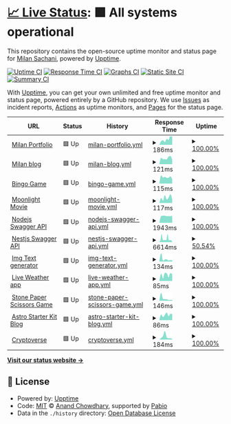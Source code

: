 # [📈 Live Status](https://status.milansachani.dev): <!--live status--> **🟩 All systems operational**

This repository contains the open-source uptime monitor and status page for [Milan Sachani](https://milansachani.dev), powered by [Upptime](https://github.com/upptime/upptime).

[![Uptime CI](https://github.com/Milan-960/uptime/workflows/Uptime%20CI/badge.svg)](https://github.com/Milan-960/uptime/actions?query=workflow%3A%22Uptime+CI%22)
[![Response Time CI](https://github.com/Milan-960/uptime/workflows/Response%20Time%20CI/badge.svg)](https://github.com/Milan-960/uptime/actions?query=workflow%3A%22Response+Time+CI%22)
[![Graphs CI](https://github.com/Milan-960/uptime/workflows/Graphs%20CI/badge.svg)](https://github.com/Milan-960/uptime/actions?query=workflow%3A%22Graphs+CI%22)
[![Static Site CI](https://github.com/Milan-960/uptime/workflows/Static%20Site%20CI/badge.svg)](https://github.com/Milan-960/uptime/actions?query=workflow%3A%22Static+Site+CI%22)
[![Summary CI](https://github.com/Milan-960/uptime/workflows/Summary%20CI/badge.svg)](https://github.com/Milan-960/uptime/actions?query=workflow%3A%22Summary+CI%22)

With [Upptime](https://upptime.js.org), you can get your own unlimited and free uptime monitor and status page, powered entirely by a GitHub repository. We use [Issues](https://github.com/Milan-960/uptime/issues) as incident reports, [Actions](https://github.com/Milan-960/uptime/actions) as uptime monitors, and [Pages](https://status.milansachani.dev) for the status page.

<!--start: status pages-->
<!-- This summary is generated by Upptime (https://github.com/upptime/upptime) -->
<!-- Do not edit this manually, your changes will be overwritten -->
<!-- prettier-ignore -->
| URL | Status | History | Response Time | Uptime |
| --- | ------ | ------- | ------------- | ------ |
| <img alt="" src="https://icons.duckduckgo.com/ip3/www.milansachani.dev.ico" height="13"> [Milan Portfolio](https://www.milansachani.dev) | 🟩 Up | [milan-portfolio.yml](https://github.com/Milan-960/uptime/commits/HEAD/history/milan-portfolio.yml) | <details><summary><img alt="Response time graph" src="./graphs/milan-portfolio/response-time-week.png" height="20"> 186ms</summary><br><a href="https://status.milansachani.dev/history/milan-portfolio"><img alt="Response time 186" src="https://img.shields.io/endpoint?url=https%3A%2F%2Fraw.githubusercontent.com%2FMilan-960%2Fuptime%2FHEAD%2Fapi%2Fmilan-portfolio%2Fresponse-time.json"></a><br><a href="https://status.milansachani.dev/history/milan-portfolio"><img alt="24-hour response time 279" src="https://img.shields.io/endpoint?url=https%3A%2F%2Fraw.githubusercontent.com%2FMilan-960%2Fuptime%2FHEAD%2Fapi%2Fmilan-portfolio%2Fresponse-time-day.json"></a><br><a href="https://status.milansachani.dev/history/milan-portfolio"><img alt="7-day response time 186" src="https://img.shields.io/endpoint?url=https%3A%2F%2Fraw.githubusercontent.com%2FMilan-960%2Fuptime%2FHEAD%2Fapi%2Fmilan-portfolio%2Fresponse-time-week.json"></a><br><a href="https://status.milansachani.dev/history/milan-portfolio"><img alt="30-day response time 154" src="https://img.shields.io/endpoint?url=https%3A%2F%2Fraw.githubusercontent.com%2FMilan-960%2Fuptime%2FHEAD%2Fapi%2Fmilan-portfolio%2Fresponse-time-month.json"></a><br><a href="https://status.milansachani.dev/history/milan-portfolio"><img alt="1-year response time 186" src="https://img.shields.io/endpoint?url=https%3A%2F%2Fraw.githubusercontent.com%2FMilan-960%2Fuptime%2FHEAD%2Fapi%2Fmilan-portfolio%2Fresponse-time-year.json"></a></details> | <details><summary><a href="https://status.milansachani.dev/history/milan-portfolio">100.00%</a></summary><a href="https://status.milansachani.dev/history/milan-portfolio"><img alt="All-time uptime 99.65%" src="https://img.shields.io/endpoint?url=https%3A%2F%2Fraw.githubusercontent.com%2FMilan-960%2Fuptime%2FHEAD%2Fapi%2Fmilan-portfolio%2Fuptime.json"></a><br><a href="https://status.milansachani.dev/history/milan-portfolio"><img alt="24-hour uptime 100.00%" src="https://img.shields.io/endpoint?url=https%3A%2F%2Fraw.githubusercontent.com%2FMilan-960%2Fuptime%2FHEAD%2Fapi%2Fmilan-portfolio%2Fuptime-day.json"></a><br><a href="https://status.milansachani.dev/history/milan-portfolio"><img alt="7-day uptime 100.00%" src="https://img.shields.io/endpoint?url=https%3A%2F%2Fraw.githubusercontent.com%2FMilan-960%2Fuptime%2FHEAD%2Fapi%2Fmilan-portfolio%2Fuptime-week.json"></a><br><a href="https://status.milansachani.dev/history/milan-portfolio"><img alt="30-day uptime 100.00%" src="https://img.shields.io/endpoint?url=https%3A%2F%2Fraw.githubusercontent.com%2FMilan-960%2Fuptime%2FHEAD%2Fapi%2Fmilan-portfolio%2Fuptime-month.json"></a><br><a href="https://status.milansachani.dev/history/milan-portfolio"><img alt="1-year uptime 99.65%" src="https://img.shields.io/endpoint?url=https%3A%2F%2Fraw.githubusercontent.com%2FMilan-960%2Fuptime%2FHEAD%2Fapi%2Fmilan-portfolio%2Fuptime-year.json"></a></details>
| <img alt="" src="https://icons.duckduckgo.com/ip3/blog.milansachani.dev.ico" height="13"> [Milan blog](https://blog.milansachani.dev) | 🟩 Up | [milan-blog.yml](https://github.com/Milan-960/uptime/commits/HEAD/history/milan-blog.yml) | <details><summary><img alt="Response time graph" src="./graphs/milan-blog/response-time-week.png" height="20"> 121ms</summary><br><a href="https://status.milansachani.dev/history/milan-blog"><img alt="Response time 178" src="https://img.shields.io/endpoint?url=https%3A%2F%2Fraw.githubusercontent.com%2FMilan-960%2Fuptime%2FHEAD%2Fapi%2Fmilan-blog%2Fresponse-time.json"></a><br><a href="https://status.milansachani.dev/history/milan-blog"><img alt="24-hour response time 92" src="https://img.shields.io/endpoint?url=https%3A%2F%2Fraw.githubusercontent.com%2FMilan-960%2Fuptime%2FHEAD%2Fapi%2Fmilan-blog%2Fresponse-time-day.json"></a><br><a href="https://status.milansachani.dev/history/milan-blog"><img alt="7-day response time 121" src="https://img.shields.io/endpoint?url=https%3A%2F%2Fraw.githubusercontent.com%2FMilan-960%2Fuptime%2FHEAD%2Fapi%2Fmilan-blog%2Fresponse-time-week.json"></a><br><a href="https://status.milansachani.dev/history/milan-blog"><img alt="30-day response time 148" src="https://img.shields.io/endpoint?url=https%3A%2F%2Fraw.githubusercontent.com%2FMilan-960%2Fuptime%2FHEAD%2Fapi%2Fmilan-blog%2Fresponse-time-month.json"></a><br><a href="https://status.milansachani.dev/history/milan-blog"><img alt="1-year response time 178" src="https://img.shields.io/endpoint?url=https%3A%2F%2Fraw.githubusercontent.com%2FMilan-960%2Fuptime%2FHEAD%2Fapi%2Fmilan-blog%2Fresponse-time-year.json"></a></details> | <details><summary><a href="https://status.milansachani.dev/history/milan-blog">100.00%</a></summary><a href="https://status.milansachani.dev/history/milan-blog"><img alt="All-time uptime 98.09%" src="https://img.shields.io/endpoint?url=https%3A%2F%2Fraw.githubusercontent.com%2FMilan-960%2Fuptime%2FHEAD%2Fapi%2Fmilan-blog%2Fuptime.json"></a><br><a href="https://status.milansachani.dev/history/milan-blog"><img alt="24-hour uptime 100.00%" src="https://img.shields.io/endpoint?url=https%3A%2F%2Fraw.githubusercontent.com%2FMilan-960%2Fuptime%2FHEAD%2Fapi%2Fmilan-blog%2Fuptime-day.json"></a><br><a href="https://status.milansachani.dev/history/milan-blog"><img alt="7-day uptime 100.00%" src="https://img.shields.io/endpoint?url=https%3A%2F%2Fraw.githubusercontent.com%2FMilan-960%2Fuptime%2FHEAD%2Fapi%2Fmilan-blog%2Fuptime-week.json"></a><br><a href="https://status.milansachani.dev/history/milan-blog"><img alt="30-day uptime 100.00%" src="https://img.shields.io/endpoint?url=https%3A%2F%2Fraw.githubusercontent.com%2FMilan-960%2Fuptime%2FHEAD%2Fapi%2Fmilan-blog%2Fuptime-month.json"></a><br><a href="https://status.milansachani.dev/history/milan-blog"><img alt="1-year uptime 98.09%" src="https://img.shields.io/endpoint?url=https%3A%2F%2Fraw.githubusercontent.com%2FMilan-960%2Fuptime%2FHEAD%2Fapi%2Fmilan-blog%2Fuptime-year.json"></a></details>
| <img alt="" src="https://icons.duckduckgo.com/ip3/bingo.milansachani.dev.ico" height="13"> [Bingo Game](https://bingo.milansachani.dev) | 🟩 Up | [bingo-game.yml](https://github.com/Milan-960/uptime/commits/HEAD/history/bingo-game.yml) | <details><summary><img alt="Response time graph" src="./graphs/bingo-game/response-time-week.png" height="20"> 115ms</summary><br><a href="https://status.milansachani.dev/history/bingo-game"><img alt="Response time 197" src="https://img.shields.io/endpoint?url=https%3A%2F%2Fraw.githubusercontent.com%2FMilan-960%2Fuptime%2FHEAD%2Fapi%2Fbingo-game%2Fresponse-time.json"></a><br><a href="https://status.milansachani.dev/history/bingo-game"><img alt="24-hour response time 81" src="https://img.shields.io/endpoint?url=https%3A%2F%2Fraw.githubusercontent.com%2FMilan-960%2Fuptime%2FHEAD%2Fapi%2Fbingo-game%2Fresponse-time-day.json"></a><br><a href="https://status.milansachani.dev/history/bingo-game"><img alt="7-day response time 115" src="https://img.shields.io/endpoint?url=https%3A%2F%2Fraw.githubusercontent.com%2FMilan-960%2Fuptime%2FHEAD%2Fapi%2Fbingo-game%2Fresponse-time-week.json"></a><br><a href="https://status.milansachani.dev/history/bingo-game"><img alt="30-day response time 146" src="https://img.shields.io/endpoint?url=https%3A%2F%2Fraw.githubusercontent.com%2FMilan-960%2Fuptime%2FHEAD%2Fapi%2Fbingo-game%2Fresponse-time-month.json"></a><br><a href="https://status.milansachani.dev/history/bingo-game"><img alt="1-year response time 197" src="https://img.shields.io/endpoint?url=https%3A%2F%2Fraw.githubusercontent.com%2FMilan-960%2Fuptime%2FHEAD%2Fapi%2Fbingo-game%2Fresponse-time-year.json"></a></details> | <details><summary><a href="https://status.milansachani.dev/history/bingo-game">100.00%</a></summary><a href="https://status.milansachani.dev/history/bingo-game"><img alt="All-time uptime 100.00%" src="https://img.shields.io/endpoint?url=https%3A%2F%2Fraw.githubusercontent.com%2FMilan-960%2Fuptime%2FHEAD%2Fapi%2Fbingo-game%2Fuptime.json"></a><br><a href="https://status.milansachani.dev/history/bingo-game"><img alt="24-hour uptime 100.00%" src="https://img.shields.io/endpoint?url=https%3A%2F%2Fraw.githubusercontent.com%2FMilan-960%2Fuptime%2FHEAD%2Fapi%2Fbingo-game%2Fuptime-day.json"></a><br><a href="https://status.milansachani.dev/history/bingo-game"><img alt="7-day uptime 100.00%" src="https://img.shields.io/endpoint?url=https%3A%2F%2Fraw.githubusercontent.com%2FMilan-960%2Fuptime%2FHEAD%2Fapi%2Fbingo-game%2Fuptime-week.json"></a><br><a href="https://status.milansachani.dev/history/bingo-game"><img alt="30-day uptime 100.00%" src="https://img.shields.io/endpoint?url=https%3A%2F%2Fraw.githubusercontent.com%2FMilan-960%2Fuptime%2FHEAD%2Fapi%2Fbingo-game%2Fuptime-month.json"></a><br><a href="https://status.milansachani.dev/history/bingo-game"><img alt="1-year uptime 100.00%" src="https://img.shields.io/endpoint?url=https%3A%2F%2Fraw.githubusercontent.com%2FMilan-960%2Fuptime%2FHEAD%2Fapi%2Fbingo-game%2Fuptime-year.json"></a></details>
| <img alt="" src="https://icons.duckduckgo.com/ip3/moonlight.milansachani.dev.ico" height="13"> [Moonlight Movie](https://moonlight.milansachani.dev) | 🟩 Up | [moonlight-movie.yml](https://github.com/Milan-960/uptime/commits/HEAD/history/moonlight-movie.yml) | <details><summary><img alt="Response time graph" src="./graphs/moonlight-movie/response-time-week.png" height="20"> 117ms</summary><br><a href="https://status.milansachani.dev/history/moonlight-movie"><img alt="Response time 129" src="https://img.shields.io/endpoint?url=https%3A%2F%2Fraw.githubusercontent.com%2FMilan-960%2Fuptime%2FHEAD%2Fapi%2Fmoonlight-movie%2Fresponse-time.json"></a><br><a href="https://status.milansachani.dev/history/moonlight-movie"><img alt="24-hour response time 86" src="https://img.shields.io/endpoint?url=https%3A%2F%2Fraw.githubusercontent.com%2FMilan-960%2Fuptime%2FHEAD%2Fapi%2Fmoonlight-movie%2Fresponse-time-day.json"></a><br><a href="https://status.milansachani.dev/history/moonlight-movie"><img alt="7-day response time 117" src="https://img.shields.io/endpoint?url=https%3A%2F%2Fraw.githubusercontent.com%2FMilan-960%2Fuptime%2FHEAD%2Fapi%2Fmoonlight-movie%2Fresponse-time-week.json"></a><br><a href="https://status.milansachani.dev/history/moonlight-movie"><img alt="30-day response time 127" src="https://img.shields.io/endpoint?url=https%3A%2F%2Fraw.githubusercontent.com%2FMilan-960%2Fuptime%2FHEAD%2Fapi%2Fmoonlight-movie%2Fresponse-time-month.json"></a><br><a href="https://status.milansachani.dev/history/moonlight-movie"><img alt="1-year response time 129" src="https://img.shields.io/endpoint?url=https%3A%2F%2Fraw.githubusercontent.com%2FMilan-960%2Fuptime%2FHEAD%2Fapi%2Fmoonlight-movie%2Fresponse-time-year.json"></a></details> | <details><summary><a href="https://status.milansachani.dev/history/moonlight-movie">100.00%</a></summary><a href="https://status.milansachani.dev/history/moonlight-movie"><img alt="All-time uptime 100.00%" src="https://img.shields.io/endpoint?url=https%3A%2F%2Fraw.githubusercontent.com%2FMilan-960%2Fuptime%2FHEAD%2Fapi%2Fmoonlight-movie%2Fuptime.json"></a><br><a href="https://status.milansachani.dev/history/moonlight-movie"><img alt="24-hour uptime 100.00%" src="https://img.shields.io/endpoint?url=https%3A%2F%2Fraw.githubusercontent.com%2FMilan-960%2Fuptime%2FHEAD%2Fapi%2Fmoonlight-movie%2Fuptime-day.json"></a><br><a href="https://status.milansachani.dev/history/moonlight-movie"><img alt="7-day uptime 100.00%" src="https://img.shields.io/endpoint?url=https%3A%2F%2Fraw.githubusercontent.com%2FMilan-960%2Fuptime%2FHEAD%2Fapi%2Fmoonlight-movie%2Fuptime-week.json"></a><br><a href="https://status.milansachani.dev/history/moonlight-movie"><img alt="30-day uptime 100.00%" src="https://img.shields.io/endpoint?url=https%3A%2F%2Fraw.githubusercontent.com%2FMilan-960%2Fuptime%2FHEAD%2Fapi%2Fmoonlight-movie%2Fuptime-month.json"></a><br><a href="https://status.milansachani.dev/history/moonlight-movie"><img alt="1-year uptime 100.00%" src="https://img.shields.io/endpoint?url=https%3A%2F%2Fraw.githubusercontent.com%2FMilan-960%2Fuptime%2FHEAD%2Fapi%2Fmoonlight-movie%2Fuptime-year.json"></a></details>
| <img alt="" src="https://icons.duckduckgo.com/ip3/nodejs-swagger-api.vercel.app.ico" height="13"> [Nodejs Swagger API](https://nodejs-swagger-api.vercel.app) | 🟩 Up | [nodejs-swagger-api.yml](https://github.com/Milan-960/uptime/commits/HEAD/history/nodejs-swagger-api.yml) | <details><summary><img alt="Response time graph" src="./graphs/nodejs-swagger-api/response-time-week.png" height="20"> 1943ms</summary><br><a href="https://status.milansachani.dev/history/nodejs-swagger-api"><img alt="Response time 1681" src="https://img.shields.io/endpoint?url=https%3A%2F%2Fraw.githubusercontent.com%2FMilan-960%2Fuptime%2FHEAD%2Fapi%2Fnodejs-swagger-api%2Fresponse-time.json"></a><br><a href="https://status.milansachani.dev/history/nodejs-swagger-api"><img alt="24-hour response time 1978" src="https://img.shields.io/endpoint?url=https%3A%2F%2Fraw.githubusercontent.com%2FMilan-960%2Fuptime%2FHEAD%2Fapi%2Fnodejs-swagger-api%2Fresponse-time-day.json"></a><br><a href="https://status.milansachani.dev/history/nodejs-swagger-api"><img alt="7-day response time 1943" src="https://img.shields.io/endpoint?url=https%3A%2F%2Fraw.githubusercontent.com%2FMilan-960%2Fuptime%2FHEAD%2Fapi%2Fnodejs-swagger-api%2Fresponse-time-week.json"></a><br><a href="https://status.milansachani.dev/history/nodejs-swagger-api"><img alt="30-day response time 1831" src="https://img.shields.io/endpoint?url=https%3A%2F%2Fraw.githubusercontent.com%2FMilan-960%2Fuptime%2FHEAD%2Fapi%2Fnodejs-swagger-api%2Fresponse-time-month.json"></a><br><a href="https://status.milansachani.dev/history/nodejs-swagger-api"><img alt="1-year response time 1681" src="https://img.shields.io/endpoint?url=https%3A%2F%2Fraw.githubusercontent.com%2FMilan-960%2Fuptime%2FHEAD%2Fapi%2Fnodejs-swagger-api%2Fresponse-time-year.json"></a></details> | <details><summary><a href="https://status.milansachani.dev/history/nodejs-swagger-api">100.00%</a></summary><a href="https://status.milansachani.dev/history/nodejs-swagger-api"><img alt="All-time uptime 100.00%" src="https://img.shields.io/endpoint?url=https%3A%2F%2Fraw.githubusercontent.com%2FMilan-960%2Fuptime%2FHEAD%2Fapi%2Fnodejs-swagger-api%2Fuptime.json"></a><br><a href="https://status.milansachani.dev/history/nodejs-swagger-api"><img alt="24-hour uptime 100.00%" src="https://img.shields.io/endpoint?url=https%3A%2F%2Fraw.githubusercontent.com%2FMilan-960%2Fuptime%2FHEAD%2Fapi%2Fnodejs-swagger-api%2Fuptime-day.json"></a><br><a href="https://status.milansachani.dev/history/nodejs-swagger-api"><img alt="7-day uptime 100.00%" src="https://img.shields.io/endpoint?url=https%3A%2F%2Fraw.githubusercontent.com%2FMilan-960%2Fuptime%2FHEAD%2Fapi%2Fnodejs-swagger-api%2Fuptime-week.json"></a><br><a href="https://status.milansachani.dev/history/nodejs-swagger-api"><img alt="30-day uptime 100.00%" src="https://img.shields.io/endpoint?url=https%3A%2F%2Fraw.githubusercontent.com%2FMilan-960%2Fuptime%2FHEAD%2Fapi%2Fnodejs-swagger-api%2Fuptime-month.json"></a><br><a href="https://status.milansachani.dev/history/nodejs-swagger-api"><img alt="1-year uptime 100.00%" src="https://img.shields.io/endpoint?url=https%3A%2F%2Fraw.githubusercontent.com%2FMilan-960%2Fuptime%2FHEAD%2Fapi%2Fnodejs-swagger-api%2Fuptime-year.json"></a></details>
| <img alt="" src="https://icons.duckduckgo.com/ip3/nestjs-server-member.vercel.app.ico" height="13"> [Nestjs Swagger API](https://nestjs-server-member.vercel.app) | 🟩 Up | [nestjs-swagger-api.yml](https://github.com/Milan-960/uptime/commits/HEAD/history/nestjs-swagger-api.yml) | <details><summary><img alt="Response time graph" src="./graphs/nestjs-swagger-api/response-time-week.png" height="20"> 6614ms</summary><br><a href="https://status.milansachani.dev/history/nestjs-swagger-api"><img alt="Response time 5821" src="https://img.shields.io/endpoint?url=https%3A%2F%2Fraw.githubusercontent.com%2FMilan-960%2Fuptime%2FHEAD%2Fapi%2Fnestjs-swagger-api%2Fresponse-time.json"></a><br><a href="https://status.milansachani.dev/history/nestjs-swagger-api"><img alt="24-hour response time 6847" src="https://img.shields.io/endpoint?url=https%3A%2F%2Fraw.githubusercontent.com%2FMilan-960%2Fuptime%2FHEAD%2Fapi%2Fnestjs-swagger-api%2Fresponse-time-day.json"></a><br><a href="https://status.milansachani.dev/history/nestjs-swagger-api"><img alt="7-day response time 6614" src="https://img.shields.io/endpoint?url=https%3A%2F%2Fraw.githubusercontent.com%2FMilan-960%2Fuptime%2FHEAD%2Fapi%2Fnestjs-swagger-api%2Fresponse-time-week.json"></a><br><a href="https://status.milansachani.dev/history/nestjs-swagger-api"><img alt="30-day response time 6034" src="https://img.shields.io/endpoint?url=https%3A%2F%2Fraw.githubusercontent.com%2FMilan-960%2Fuptime%2FHEAD%2Fapi%2Fnestjs-swagger-api%2Fresponse-time-month.json"></a><br><a href="https://status.milansachani.dev/history/nestjs-swagger-api"><img alt="1-year response time 5821" src="https://img.shields.io/endpoint?url=https%3A%2F%2Fraw.githubusercontent.com%2FMilan-960%2Fuptime%2FHEAD%2Fapi%2Fnestjs-swagger-api%2Fresponse-time-year.json"></a></details> | <details><summary><a href="https://status.milansachani.dev/history/nestjs-swagger-api">50.54%</a></summary><a href="https://status.milansachani.dev/history/nestjs-swagger-api"><img alt="All-time uptime 70.62%" src="https://img.shields.io/endpoint?url=https%3A%2F%2Fraw.githubusercontent.com%2FMilan-960%2Fuptime%2FHEAD%2Fapi%2Fnestjs-swagger-api%2Fuptime.json"></a><br><a href="https://status.milansachani.dev/history/nestjs-swagger-api"><img alt="24-hour uptime 57.98%" src="https://img.shields.io/endpoint?url=https%3A%2F%2Fraw.githubusercontent.com%2FMilan-960%2Fuptime%2FHEAD%2Fapi%2Fnestjs-swagger-api%2Fuptime-day.json"></a><br><a href="https://status.milansachani.dev/history/nestjs-swagger-api"><img alt="7-day uptime 50.54%" src="https://img.shields.io/endpoint?url=https%3A%2F%2Fraw.githubusercontent.com%2FMilan-960%2Fuptime%2FHEAD%2Fapi%2Fnestjs-swagger-api%2Fuptime-week.json"></a><br><a href="https://status.milansachani.dev/history/nestjs-swagger-api"><img alt="30-day uptime 57.12%" src="https://img.shields.io/endpoint?url=https%3A%2F%2Fraw.githubusercontent.com%2FMilan-960%2Fuptime%2FHEAD%2Fapi%2Fnestjs-swagger-api%2Fuptime-month.json"></a><br><a href="https://status.milansachani.dev/history/nestjs-swagger-api"><img alt="1-year uptime 70.62%" src="https://img.shields.io/endpoint?url=https%3A%2F%2Fraw.githubusercontent.com%2FMilan-960%2Fuptime%2FHEAD%2Fapi%2Fnestjs-swagger-api%2Fuptime-year.json"></a></details>
| <img alt="" src="https://icons.duckduckgo.com/ip3/img-text-generators.netlify.app.ico" height="13"> [Img Text generator](https://img-text-generators.netlify.app) | 🟩 Up | [img-text-generator.yml](https://github.com/Milan-960/uptime/commits/HEAD/history/img-text-generator.yml) | <details><summary><img alt="Response time graph" src="./graphs/img-text-generator/response-time-week.png" height="20"> 134ms</summary><br><a href="https://status.milansachani.dev/history/img-text-generator"><img alt="Response time 135" src="https://img.shields.io/endpoint?url=https%3A%2F%2Fraw.githubusercontent.com%2FMilan-960%2Fuptime%2FHEAD%2Fapi%2Fimg-text-generator%2Fresponse-time.json"></a><br><a href="https://status.milansachani.dev/history/img-text-generator"><img alt="24-hour response time 65" src="https://img.shields.io/endpoint?url=https%3A%2F%2Fraw.githubusercontent.com%2FMilan-960%2Fuptime%2FHEAD%2Fapi%2Fimg-text-generator%2Fresponse-time-day.json"></a><br><a href="https://status.milansachani.dev/history/img-text-generator"><img alt="7-day response time 134" src="https://img.shields.io/endpoint?url=https%3A%2F%2Fraw.githubusercontent.com%2FMilan-960%2Fuptime%2FHEAD%2Fapi%2Fimg-text-generator%2Fresponse-time-week.json"></a><br><a href="https://status.milansachani.dev/history/img-text-generator"><img alt="30-day response time 126" src="https://img.shields.io/endpoint?url=https%3A%2F%2Fraw.githubusercontent.com%2FMilan-960%2Fuptime%2FHEAD%2Fapi%2Fimg-text-generator%2Fresponse-time-month.json"></a><br><a href="https://status.milansachani.dev/history/img-text-generator"><img alt="1-year response time 135" src="https://img.shields.io/endpoint?url=https%3A%2F%2Fraw.githubusercontent.com%2FMilan-960%2Fuptime%2FHEAD%2Fapi%2Fimg-text-generator%2Fresponse-time-year.json"></a></details> | <details><summary><a href="https://status.milansachani.dev/history/img-text-generator">100.00%</a></summary><a href="https://status.milansachani.dev/history/img-text-generator"><img alt="All-time uptime 99.85%" src="https://img.shields.io/endpoint?url=https%3A%2F%2Fraw.githubusercontent.com%2FMilan-960%2Fuptime%2FHEAD%2Fapi%2Fimg-text-generator%2Fuptime.json"></a><br><a href="https://status.milansachani.dev/history/img-text-generator"><img alt="24-hour uptime 100.00%" src="https://img.shields.io/endpoint?url=https%3A%2F%2Fraw.githubusercontent.com%2FMilan-960%2Fuptime%2FHEAD%2Fapi%2Fimg-text-generator%2Fuptime-day.json"></a><br><a href="https://status.milansachani.dev/history/img-text-generator"><img alt="7-day uptime 100.00%" src="https://img.shields.io/endpoint?url=https%3A%2F%2Fraw.githubusercontent.com%2FMilan-960%2Fuptime%2FHEAD%2Fapi%2Fimg-text-generator%2Fuptime-week.json"></a><br><a href="https://status.milansachani.dev/history/img-text-generator"><img alt="30-day uptime 100.00%" src="https://img.shields.io/endpoint?url=https%3A%2F%2Fraw.githubusercontent.com%2FMilan-960%2Fuptime%2FHEAD%2Fapi%2Fimg-text-generator%2Fuptime-month.json"></a><br><a href="https://status.milansachani.dev/history/img-text-generator"><img alt="1-year uptime 99.85%" src="https://img.shields.io/endpoint?url=https%3A%2F%2Fraw.githubusercontent.com%2FMilan-960%2Fuptime%2FHEAD%2Fapi%2Fimg-text-generator%2Fuptime-year.json"></a></details>
| <img alt="" src="https://icons.duckduckgo.com/ip3/live-weather-app-pwa.netlify.app.ico" height="13"> [Live Weather app](https://live-weather-app-pwa.netlify.app) | 🟩 Up | [live-weather-app.yml](https://github.com/Milan-960/uptime/commits/HEAD/history/live-weather-app.yml) | <details><summary><img alt="Response time graph" src="./graphs/live-weather-app/response-time-week.png" height="20"> 85ms</summary><br><a href="https://status.milansachani.dev/history/live-weather-app"><img alt="Response time 115" src="https://img.shields.io/endpoint?url=https%3A%2F%2Fraw.githubusercontent.com%2FMilan-960%2Fuptime%2FHEAD%2Fapi%2Flive-weather-app%2Fresponse-time.json"></a><br><a href="https://status.milansachani.dev/history/live-weather-app"><img alt="24-hour response time 93" src="https://img.shields.io/endpoint?url=https%3A%2F%2Fraw.githubusercontent.com%2FMilan-960%2Fuptime%2FHEAD%2Fapi%2Flive-weather-app%2Fresponse-time-day.json"></a><br><a href="https://status.milansachani.dev/history/live-weather-app"><img alt="7-day response time 85" src="https://img.shields.io/endpoint?url=https%3A%2F%2Fraw.githubusercontent.com%2FMilan-960%2Fuptime%2FHEAD%2Fapi%2Flive-weather-app%2Fresponse-time-week.json"></a><br><a href="https://status.milansachani.dev/history/live-weather-app"><img alt="30-day response time 128" src="https://img.shields.io/endpoint?url=https%3A%2F%2Fraw.githubusercontent.com%2FMilan-960%2Fuptime%2FHEAD%2Fapi%2Flive-weather-app%2Fresponse-time-month.json"></a><br><a href="https://status.milansachani.dev/history/live-weather-app"><img alt="1-year response time 115" src="https://img.shields.io/endpoint?url=https%3A%2F%2Fraw.githubusercontent.com%2FMilan-960%2Fuptime%2FHEAD%2Fapi%2Flive-weather-app%2Fresponse-time-year.json"></a></details> | <details><summary><a href="https://status.milansachani.dev/history/live-weather-app">100.00%</a></summary><a href="https://status.milansachani.dev/history/live-weather-app"><img alt="All-time uptime 96.39%" src="https://img.shields.io/endpoint?url=https%3A%2F%2Fraw.githubusercontent.com%2FMilan-960%2Fuptime%2FHEAD%2Fapi%2Flive-weather-app%2Fuptime.json"></a><br><a href="https://status.milansachani.dev/history/live-weather-app"><img alt="24-hour uptime 100.00%" src="https://img.shields.io/endpoint?url=https%3A%2F%2Fraw.githubusercontent.com%2FMilan-960%2Fuptime%2FHEAD%2Fapi%2Flive-weather-app%2Fuptime-day.json"></a><br><a href="https://status.milansachani.dev/history/live-weather-app"><img alt="7-day uptime 100.00%" src="https://img.shields.io/endpoint?url=https%3A%2F%2Fraw.githubusercontent.com%2FMilan-960%2Fuptime%2FHEAD%2Fapi%2Flive-weather-app%2Fuptime-week.json"></a><br><a href="https://status.milansachani.dev/history/live-weather-app"><img alt="30-day uptime 100.00%" src="https://img.shields.io/endpoint?url=https%3A%2F%2Fraw.githubusercontent.com%2FMilan-960%2Fuptime%2FHEAD%2Fapi%2Flive-weather-app%2Fuptime-month.json"></a><br><a href="https://status.milansachani.dev/history/live-weather-app"><img alt="1-year uptime 96.39%" src="https://img.shields.io/endpoint?url=https%3A%2F%2Fraw.githubusercontent.com%2FMilan-960%2Fuptime%2FHEAD%2Fapi%2Flive-weather-app%2Fuptime-year.json"></a></details>
| <img alt="" src="https://icons.duckduckgo.com/ip3/stone-papers-scissors.netlify.app.ico" height="13"> [Stone Paper Scissors Game](https://stone-papers-scissors.netlify.app) | 🟩 Up | [stone-paper-scissors-game.yml](https://github.com/Milan-960/uptime/commits/HEAD/history/stone-paper-scissors-game.yml) | <details><summary><img alt="Response time graph" src="./graphs/stone-paper-scissors-game/response-time-week.png" height="20"> 146ms</summary><br><a href="https://status.milansachani.dev/history/stone-paper-scissors-game"><img alt="Response time 147" src="https://img.shields.io/endpoint?url=https%3A%2F%2Fraw.githubusercontent.com%2FMilan-960%2Fuptime%2FHEAD%2Fapi%2Fstone-paper-scissors-game%2Fresponse-time.json"></a><br><a href="https://status.milansachani.dev/history/stone-paper-scissors-game"><img alt="24-hour response time 59" src="https://img.shields.io/endpoint?url=https%3A%2F%2Fraw.githubusercontent.com%2FMilan-960%2Fuptime%2FHEAD%2Fapi%2Fstone-paper-scissors-game%2Fresponse-time-day.json"></a><br><a href="https://status.milansachani.dev/history/stone-paper-scissors-game"><img alt="7-day response time 146" src="https://img.shields.io/endpoint?url=https%3A%2F%2Fraw.githubusercontent.com%2FMilan-960%2Fuptime%2FHEAD%2Fapi%2Fstone-paper-scissors-game%2Fresponse-time-week.json"></a><br><a href="https://status.milansachani.dev/history/stone-paper-scissors-game"><img alt="30-day response time 176" src="https://img.shields.io/endpoint?url=https%3A%2F%2Fraw.githubusercontent.com%2FMilan-960%2Fuptime%2FHEAD%2Fapi%2Fstone-paper-scissors-game%2Fresponse-time-month.json"></a><br><a href="https://status.milansachani.dev/history/stone-paper-scissors-game"><img alt="1-year response time 147" src="https://img.shields.io/endpoint?url=https%3A%2F%2Fraw.githubusercontent.com%2FMilan-960%2Fuptime%2FHEAD%2Fapi%2Fstone-paper-scissors-game%2Fresponse-time-year.json"></a></details> | <details><summary><a href="https://status.milansachani.dev/history/stone-paper-scissors-game">100.00%</a></summary><a href="https://status.milansachani.dev/history/stone-paper-scissors-game"><img alt="All-time uptime 100.00%" src="https://img.shields.io/endpoint?url=https%3A%2F%2Fraw.githubusercontent.com%2FMilan-960%2Fuptime%2FHEAD%2Fapi%2Fstone-paper-scissors-game%2Fuptime.json"></a><br><a href="https://status.milansachani.dev/history/stone-paper-scissors-game"><img alt="24-hour uptime 100.00%" src="https://img.shields.io/endpoint?url=https%3A%2F%2Fraw.githubusercontent.com%2FMilan-960%2Fuptime%2FHEAD%2Fapi%2Fstone-paper-scissors-game%2Fuptime-day.json"></a><br><a href="https://status.milansachani.dev/history/stone-paper-scissors-game"><img alt="7-day uptime 100.00%" src="https://img.shields.io/endpoint?url=https%3A%2F%2Fraw.githubusercontent.com%2FMilan-960%2Fuptime%2FHEAD%2Fapi%2Fstone-paper-scissors-game%2Fuptime-week.json"></a><br><a href="https://status.milansachani.dev/history/stone-paper-scissors-game"><img alt="30-day uptime 100.00%" src="https://img.shields.io/endpoint?url=https%3A%2F%2Fraw.githubusercontent.com%2FMilan-960%2Fuptime%2FHEAD%2Fapi%2Fstone-paper-scissors-game%2Fuptime-month.json"></a><br><a href="https://status.milansachani.dev/history/stone-paper-scissors-game"><img alt="1-year uptime 100.00%" src="https://img.shields.io/endpoint?url=https%3A%2F%2Fraw.githubusercontent.com%2FMilan-960%2Fuptime%2FHEAD%2Fapi%2Fstone-paper-scissors-game%2Fuptime-year.json"></a></details>
| <img alt="" src="https://icons.duckduckgo.com/ip3/astro-starter-kits.vercel.app.ico" height="13"> [Astro Starter Kit Blog](https://astro-starter-kits.vercel.app) | 🟩 Up | [astro-starter-kit-blog.yml](https://github.com/Milan-960/uptime/commits/HEAD/history/astro-starter-kit-blog.yml) | <details><summary><img alt="Response time graph" src="./graphs/astro-starter-kit-blog/response-time-week.png" height="20"> 86ms</summary><br><a href="https://status.milansachani.dev/history/astro-starter-kit-blog"><img alt="Response time 110" src="https://img.shields.io/endpoint?url=https%3A%2F%2Fraw.githubusercontent.com%2FMilan-960%2Fuptime%2FHEAD%2Fapi%2Fastro-starter-kit-blog%2Fresponse-time.json"></a><br><a href="https://status.milansachani.dev/history/astro-starter-kit-blog"><img alt="24-hour response time 99" src="https://img.shields.io/endpoint?url=https%3A%2F%2Fraw.githubusercontent.com%2FMilan-960%2Fuptime%2FHEAD%2Fapi%2Fastro-starter-kit-blog%2Fresponse-time-day.json"></a><br><a href="https://status.milansachani.dev/history/astro-starter-kit-blog"><img alt="7-day response time 86" src="https://img.shields.io/endpoint?url=https%3A%2F%2Fraw.githubusercontent.com%2FMilan-960%2Fuptime%2FHEAD%2Fapi%2Fastro-starter-kit-blog%2Fresponse-time-week.json"></a><br><a href="https://status.milansachani.dev/history/astro-starter-kit-blog"><img alt="30-day response time 111" src="https://img.shields.io/endpoint?url=https%3A%2F%2Fraw.githubusercontent.com%2FMilan-960%2Fuptime%2FHEAD%2Fapi%2Fastro-starter-kit-blog%2Fresponse-time-month.json"></a><br><a href="https://status.milansachani.dev/history/astro-starter-kit-blog"><img alt="1-year response time 110" src="https://img.shields.io/endpoint?url=https%3A%2F%2Fraw.githubusercontent.com%2FMilan-960%2Fuptime%2FHEAD%2Fapi%2Fastro-starter-kit-blog%2Fresponse-time-year.json"></a></details> | <details><summary><a href="https://status.milansachani.dev/history/astro-starter-kit-blog">100.00%</a></summary><a href="https://status.milansachani.dev/history/astro-starter-kit-blog"><img alt="All-time uptime 100.00%" src="https://img.shields.io/endpoint?url=https%3A%2F%2Fraw.githubusercontent.com%2FMilan-960%2Fuptime%2FHEAD%2Fapi%2Fastro-starter-kit-blog%2Fuptime.json"></a><br><a href="https://status.milansachani.dev/history/astro-starter-kit-blog"><img alt="24-hour uptime 100.00%" src="https://img.shields.io/endpoint?url=https%3A%2F%2Fraw.githubusercontent.com%2FMilan-960%2Fuptime%2FHEAD%2Fapi%2Fastro-starter-kit-blog%2Fuptime-day.json"></a><br><a href="https://status.milansachani.dev/history/astro-starter-kit-blog"><img alt="7-day uptime 100.00%" src="https://img.shields.io/endpoint?url=https%3A%2F%2Fraw.githubusercontent.com%2FMilan-960%2Fuptime%2FHEAD%2Fapi%2Fastro-starter-kit-blog%2Fuptime-week.json"></a><br><a href="https://status.milansachani.dev/history/astro-starter-kit-blog"><img alt="30-day uptime 100.00%" src="https://img.shields.io/endpoint?url=https%3A%2F%2Fraw.githubusercontent.com%2FMilan-960%2Fuptime%2FHEAD%2Fapi%2Fastro-starter-kit-blog%2Fuptime-month.json"></a><br><a href="https://status.milansachani.dev/history/astro-starter-kit-blog"><img alt="1-year uptime 100.00%" src="https://img.shields.io/endpoint?url=https%3A%2F%2Fraw.githubusercontent.com%2FMilan-960%2Fuptime%2FHEAD%2Fapi%2Fastro-starter-kit-blog%2Fuptime-year.json"></a></details>
| <img alt="" src="https://icons.duckduckgo.com/ip3/thecrypoverse.netlify.app.ico" height="13"> [Cryptoverse](https://thecrypoverse.netlify.app) | 🟩 Up | [cryptoverse.yml](https://github.com/Milan-960/uptime/commits/HEAD/history/cryptoverse.yml) | <details><summary><img alt="Response time graph" src="./graphs/cryptoverse/response-time-week.png" height="20"> 184ms</summary><br><a href="https://status.milansachani.dev/history/cryptoverse"><img alt="Response time 111" src="https://img.shields.io/endpoint?url=https%3A%2F%2Fraw.githubusercontent.com%2FMilan-960%2Fuptime%2FHEAD%2Fapi%2Fcryptoverse%2Fresponse-time.json"></a><br><a href="https://status.milansachani.dev/history/cryptoverse"><img alt="24-hour response time 50" src="https://img.shields.io/endpoint?url=https%3A%2F%2Fraw.githubusercontent.com%2FMilan-960%2Fuptime%2FHEAD%2Fapi%2Fcryptoverse%2Fresponse-time-day.json"></a><br><a href="https://status.milansachani.dev/history/cryptoverse"><img alt="7-day response time 184" src="https://img.shields.io/endpoint?url=https%3A%2F%2Fraw.githubusercontent.com%2FMilan-960%2Fuptime%2FHEAD%2Fapi%2Fcryptoverse%2Fresponse-time-week.json"></a><br><a href="https://status.milansachani.dev/history/cryptoverse"><img alt="30-day response time 129" src="https://img.shields.io/endpoint?url=https%3A%2F%2Fraw.githubusercontent.com%2FMilan-960%2Fuptime%2FHEAD%2Fapi%2Fcryptoverse%2Fresponse-time-month.json"></a><br><a href="https://status.milansachani.dev/history/cryptoverse"><img alt="1-year response time 111" src="https://img.shields.io/endpoint?url=https%3A%2F%2Fraw.githubusercontent.com%2FMilan-960%2Fuptime%2FHEAD%2Fapi%2Fcryptoverse%2Fresponse-time-year.json"></a></details> | <details><summary><a href="https://status.milansachani.dev/history/cryptoverse">100.00%</a></summary><a href="https://status.milansachani.dev/history/cryptoverse"><img alt="All-time uptime 100.00%" src="https://img.shields.io/endpoint?url=https%3A%2F%2Fraw.githubusercontent.com%2FMilan-960%2Fuptime%2FHEAD%2Fapi%2Fcryptoverse%2Fuptime.json"></a><br><a href="https://status.milansachani.dev/history/cryptoverse"><img alt="24-hour uptime 100.00%" src="https://img.shields.io/endpoint?url=https%3A%2F%2Fraw.githubusercontent.com%2FMilan-960%2Fuptime%2FHEAD%2Fapi%2Fcryptoverse%2Fuptime-day.json"></a><br><a href="https://status.milansachani.dev/history/cryptoverse"><img alt="7-day uptime 100.00%" src="https://img.shields.io/endpoint?url=https%3A%2F%2Fraw.githubusercontent.com%2FMilan-960%2Fuptime%2FHEAD%2Fapi%2Fcryptoverse%2Fuptime-week.json"></a><br><a href="https://status.milansachani.dev/history/cryptoverse"><img alt="30-day uptime 100.00%" src="https://img.shields.io/endpoint?url=https%3A%2F%2Fraw.githubusercontent.com%2FMilan-960%2Fuptime%2FHEAD%2Fapi%2Fcryptoverse%2Fuptime-month.json"></a><br><a href="https://status.milansachani.dev/history/cryptoverse"><img alt="1-year uptime 100.00%" src="https://img.shields.io/endpoint?url=https%3A%2F%2Fraw.githubusercontent.com%2FMilan-960%2Fuptime%2FHEAD%2Fapi%2Fcryptoverse%2Fuptime-year.json"></a></details>

<!--end: status pages-->

[**Visit our status website →**](https://status.milansachani.dev)

## 📄 License

- Powered by: [Upptime](https://github.com/upptime/upptime)
- Code: [MIT](./LICENSE) © [Anand Chowdhary](https://anandchowdhary.com), supported by [Pabio](https://pabio.com)
- Data in the `./history` directory: [Open Database License](https://opendatacommons.org/licenses/odbl/1-0/)
